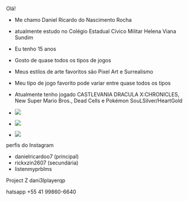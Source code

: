 Olá!


- Me chamo Daniel Ricardo do Nascimento Rocha 


- atualmente estudo no Colégio Estadual Cívico Militar Helena Viana Sundim


- Eu tenho 15 anos


- Gosto de quase todos os tipos de jogos 


- Meus estilos de arte favoritos são Pixel Art e Surrealismo


- Meu tipo de jogo favorito pode variar entre quase todos os tipos


- Atualmente tenho jogado CASTLEVANIA DRACULA X:CHRONICLES, New Super Mario Bros., Dead Cells e Pokémon SouLSilver/HeartGold
  


- ![](https://media.tenor.com/Ndafi8BYiA8AAAAC/blasphemous-penitent-one.gif)




 - ![](https://media.tenor.com/MkC99gDFmQkAAAAC/sad.gif)




- ![](https://media.giphy.com/media/26Su5umeQ96mpOmkee/giphy.gif)





perfis do Instagram

 
- danielricardoo7 (principal)
- rickxzin2607 (secundária)
- listenmyprblms

 
Project Z
dani3lplayerqp


hatsapp 
+55 41 99860-6640
